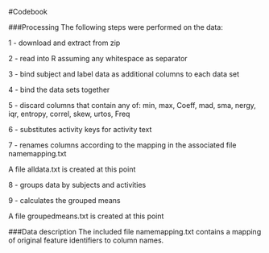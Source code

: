 
#Codebook

###Processing
The following steps were performed on the data:

1 - download and extract from zip

2 - read into R assuming any whitespace as separator

3 - bind subject and label data as additional columns to each data set

4 - bind the data sets together

5 - discard columns that contain any of: min, max, Coeff, mad, sma, nergy, iqr, entropy, correl, skew, urtos, Freq

6 - substitutes activity keys for activity text

7 - renames columns according to the mapping in the associated file namemapping.txt

A file alldata.txt is created at this point

8 - groups data by subjects and activities

9 - calculates the grouped means

A file groupedmeans.txt is created at this point


###Data description
The included file namemapping.txt contains a mapping of original feature identifiers to column names. 